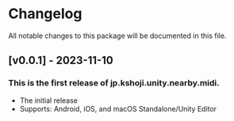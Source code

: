 # Changelog
All notable changes to this package will be documented in this file. 

## [v0.0.1] - 2023-11-10

### This is the first release of jp.kshoji.unity.nearby.midi.

* The initial release
* Supports: Android, iOS, and macOS Standalone/Unity Editor
